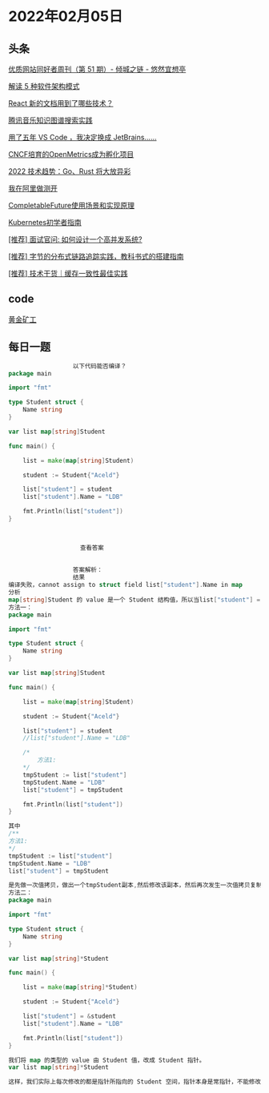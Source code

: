 # 2022年02月05日
## 头条
[优质网站同好者周刊（第 51 期）- 倾城之链 - 悠然宜想亭](https://toutiao.io/k/jymdjoq)

[解读 5 种软件架构模式](https://toutiao.io/k/kzkb0tp)

[React 新的文档用到了哪些技术？](https://toutiao.io/k/gpsq0q2)

[腾讯音乐知识图谱搜索实践](https://toutiao.io/k/873mk1g)

[用了五年 VS Code ，我决定换成 JetBrains……](https://toutiao.io/k/kh404qx)

[CNCF培育的OpenMetrics成为孵化项目](https://toutiao.io/k/wr97cij)

[2022 技术趋势：Go、Rust 将大放异彩](https://toutiao.io/k/jjrci58)

[我在阿里做测开](https://toutiao.io/k/1h8u439)

[CompletableFuture使用场景和实现原理](https://toutiao.io/k/cia4ar7)

[Kubernetes初学者指南](https://toutiao.io/k/w6do9el)

[[推荐] 面试官问: 如何设计一个高并发系统?](https://toutiao.io/k/7hrrplb)

[[推荐] 字节的分布式链路追踪实践，教科书式的搭建指南](https://toutiao.io/k/t6j66db)

[[推荐] 技术干货｜缓存一致性最佳实践](https://toutiao.io/k/zgmi04u)



## code
[黄金矿工](https://leetcode-cn.com/problems/path-with-maximum-gold)



## 每日一题
```go
                  以下代码能否编译？
package main

import "fmt"

type Student struct {
	Name string
}

var list map[string]Student

func main() {

	list = make(map[string]Student)

	student := Student{"Aceld"}

	list["student"] = student
	list["student"].Name = "LDB"

	fmt.Println(list["student"])
}


                  
                    查看答案
                  
                
                  答案解析：
                  结果
编译失败，cannot assign to struct field list["student"].Name in map
分析
map[string]Student 的 value 是一个 Student 结构值，所以当list["student"] = student,是一个值拷贝过程。而list["student"]则是一个值引用。那么值引用的特点是只读。所以对list["student"].Name = "LDB"的修改是不允许的。
方法一：
package main

import "fmt"

type Student struct {
	Name string
}

var list map[string]Student

func main() {

	list = make(map[string]Student)

	student := Student{"Aceld"}

	list["student"] = student
	//list["student"].Name = "LDB"

    /*
        方法1:
    */
    tmpStudent := list["student"]
    tmpStudent.Name = "LDB"
    list["student"] = tmpStudent

	fmt.Println(list["student"])
}

其中
/**
方法1:
*/
tmpStudent := list["student"]
tmpStudent.Name = "LDB"
list["student"] = tmpStudent

是先做一次值拷贝，做出一个tmpStudent副本,然后修改该副本，然后再次发生一次值拷贝复制回去，list["student"] = tmpStudent,但是这种会在整体过程中发生 2 次结构体值拷贝，性能很差。
方法二：
package main

import "fmt"

type Student struct {
	Name string
}

var list map[string]*Student

func main() {

	list = make(map[string]*Student)

	student := Student{"Aceld"}

	list["student"] = &student
	list["student"].Name = "LDB"

	fmt.Println(list["student"])
}

我们将 map 的类型的 value 由 Student 值，改成 Student 指针。
var list map[string]*Student

这样，我们实际上每次修改的都是指针所指向的 Student 空间，指针本身是常指针，不能修改，只读属性，但是指向的 Student 是可以随便修改的，而且这里并不需要值拷贝。只是一个指针的赋值。

                
```

